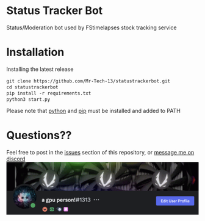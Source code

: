 # Status Tracker Bot
Status/Moderation bot used by FStimelapses stock tracking service


# Installation
Installing the latest release
```shell
git clone https://github.com/Mr-Tech-13/statustrackerbot.git
cd statustrackerbot
pip install -r requirements.txt
python3 start.py
```
Please note that [python](https://www.python.org/downloads/) and [pip](https://pip.pypa.io/en/stable/installation/) must be installed and added to PATH


# Questions??
Feel free to post in the [issues](https://github.com/Mr-Tech-13/statustrackerbot/issues) section of this repository, or [message me on discord](https://github.com/Mr-Tech-13/images/blob/main/Discord%20Contact.png)
![a gpu person#1313](https://github.com/Mr-Tech-13/images/blob/main/Discord%20Contact.png)
